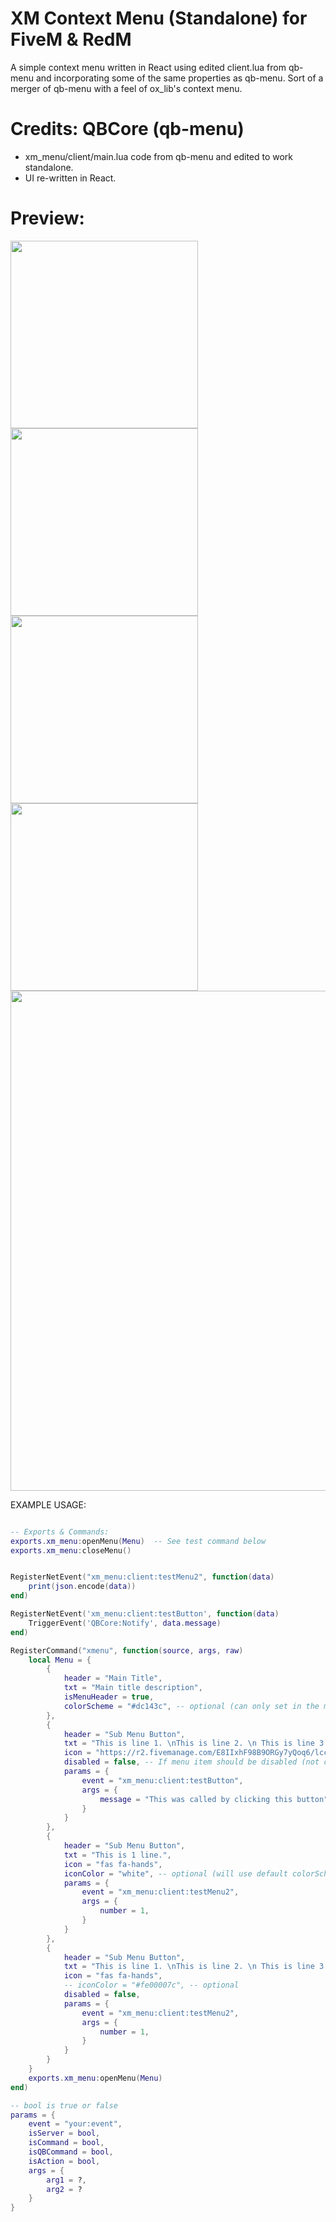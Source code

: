# XM Context Menu (Standalone) for FiveM & RedM
A simple context menu written in React using edited client.lua from qb-menu and incorporating some of the same properties as qb-menu. Sort of a merger of qb-menu with a feel of ox_lib's context menu.

# Credits: QBCore (qb-menu)
- xm_menu/client/main.lua code from qb-menu and edited to work standalone.
- UI re-written in React.

# Preview:
<img src='https://r2.fivemanage.com/images/r365d_3zQhpDwMdrJm.png' width='300'>
<img src='https://r2.fivemanage.com/images/r365d_mrJpK18niXes.png' width='300'>
<img src='https://r2.fivemanage.com/images/r365d_Ui1G5aImlc4k.png' width='300'>
<img src='https://r2.fivemanage.com/images/r365d_p9urrEeY9w2h.png' width='300'>
<img src='https://r2.fivemanage.com/images/r365d_zG3tvvRKPAIc.png' width='800'>


EXAMPLE USAGE:

```lua

-- Exports & Commands:
exports.xm_menu:openMenu(Menu)  -- See test command below
exports.xm_menu:closeMenu()


RegisterNetEvent("xm_menu:client:testMenu2", function(data)
    print(json.encode(data))
end)

RegisterNetEvent('xm_menu:client:testButton', function(data)
    TriggerEvent('QBCore:Notify', data.message)
end)

RegisterCommand("xmenu", function(source, args, raw)
    local Menu = {
        {
            header = "Main Title",
            txt = "Main title description",
            isMenuHeader = true,
            colorScheme = "#dc143c", -- optional (can only set in the menu header where isMenuHeader = true)
        },
        {
            header = "Sub Menu Button",
            txt = "This is line 1. \nThis is line 2. \n This is line 3. \nThis is line 4. \nThis is line 5.",
            icon = "https://r2.fivemanage.com/E8IIxhF98B9ORGy7yQoq6/lccurrgoat.png", -- can be an image link or font awesome icon.
            disabled = false, -- If menu item should be disabled (not clickable / less opacity)
            params = {
                event = "xm_menu:client:testButton",
                args = {
                    message = "This was called by clicking this button"
                }
            }
        },
        {
            header = "Sub Menu Button",
            txt = "This is 1 line.",
            icon = "fas fa-hands",
            iconColor = "white", -- optional (will use default colorScheme | only for font-awesome icons).
            params = {
                event = "xm_menu:client:testMenu2",
                args = {
                    number = 1,
                }
            }
        },
        {
            header = "Sub Menu Button",
            txt = "This is line 1. \nThis is line 2. \n This is line 3. \nThis is line 4. \nThis is line 5.",
            icon = "fas fa-hands",
            -- iconColor = "#fe00007c", -- optional
            disabled = false,
            params = {
                event = "xm_menu:client:testMenu2",
                args = {
                    number = 1,
                }
            }
        }       
    }
    exports.xm_menu:openMenu(Menu)
end)

-- bool is true or false
params = {
    event = "your:event",
    isServer = bool,
    isCommand = bool,
    isQBCommand = bool,
    isAction = bool,
    args = {
        arg1 = ?,
        arg2 = ?
    }
}
```
